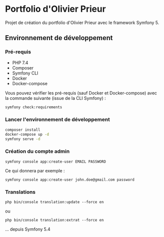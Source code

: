 # Portfolio d'Olivier Prieur

Projet de création du portfolio d'Olivier Prieur avec le framework Symfony 5.

## Environnement de développement

### Pré-requis

* PHP 7.4
* Composer
* Symfony CLI
* Docker
* Docker-compose

Vous pouvez vérifier les pré-requis (sauf Docker et Docker-compose) avec la commande suivante (issue de la CLI Symfony) :

```bash
symfony check:requirements
```

### Lancer l'environnement de développement

```bash
composer install
docker-compose up -d
symfony serve -d
```

### Création du compte admin
```
symfony console app:create-user EMAIL PASSWORD
```
Ce qui donnera par exemple :
```
symfony console app:create-user john.doe@gmail.com password
```

### Translations
```
php bin/console translation:update --force en
```
ou
```
php bin/console translation:extrat --force en
```
... depuis Symfony 5.4